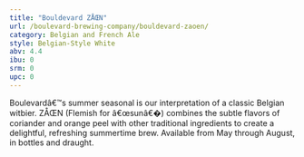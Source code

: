 ```yaml
---
title: "Bouldevard ZÅŒN"
url: /boulevard-brewing-company/bouldevard-zaoen/
category: Belgian and French Ale
style: Belgian-Style White
abv: 4.4
ibu: 0
srm: 0
upc: 0
---
```

Boulevardâ€™s summer seasonal is our interpretation of a classic Belgian witbier. ZÅŒN (Flemish for â€œsunâ€�) combines the subtle flavors of coriander and orange peel with other traditional ingredients to create a delightful, refreshing summertime brew. Available from May through August, in bottles and draught.
